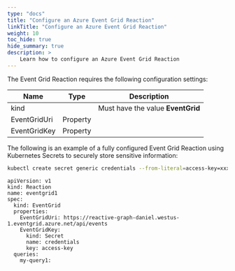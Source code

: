 ```yaml
---
type: "docs"
title: "Configure an Azure Event Grid Reaction"
linkTitle: "Configure an Azure Event Grid Reaction"
weight: 10
toc_hide: true
hide_summary: true
description: >
    Learn how to configure an Azure Event Grid Reaction
---
```


The Event Grid Reaction requires the following configuration settings:

|Name|Type|Description|
|-|-|-|
|kind| | Must have the value **EventGrid**|
|EventGridUri| Property | |
|EventGridKey| Property | |

The following is an example of a fully configured Event Grid Reaction using Kubernetes Secrets to securely store sensitive information:

```bash
kubectl create secret generic credentials --from-literal=access-key=xxxxxx
```

```
apiVersion: v1
kind: Reaction
name: eventgrid1
spec:
  kind: EventGrid
  properties:
    EventGridUri: https://reactive-graph-daniel.westus-1.eventgrid.azure.net/api/events
    EventGridKey: 
      kind: Secret
      name: credentials
      key: access-key      
  queries:
    my-query1:
```
